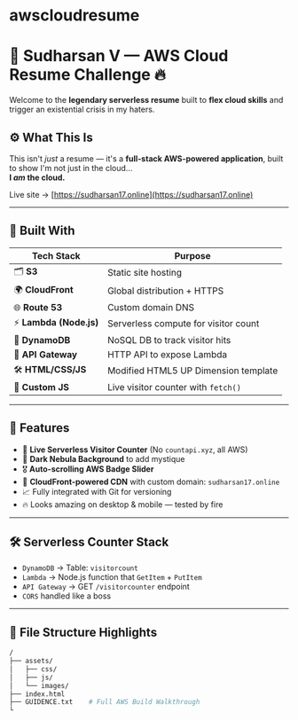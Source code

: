 # awscloudresume
# 🧠 Sudharsan V — AWS Cloud Resume Challenge 🔥

Welcome to the **legendary serverless resume** built to **flex cloud skills** and trigger an existential crisis in my haters.

## ⚙️ What This Is

This isn't *just* a resume — it's a **full-stack AWS-powered application**, built to show I'm not just in the cloud...  
**I *am* the cloud.**

Live site → [https://sudharsan17.online](https://sudharsan17.online)

---

## 🧩 Built With

| Tech Stack | Purpose |
|------------|---------|
| 🗂️ **S3** | Static site hosting |
| 🌍 **CloudFront** | Global distribution + HTTPS |
| 🌐 **Route 53** | Custom domain DNS |
| ⚡ **Lambda (Node.js)** | Serverless compute for visitor count |
| 🧬 **DynamoDB** | NoSQL DB to track visitor hits |
| 🚀 **API Gateway** | HTTP API to expose Lambda |
| 🛠️ **HTML/CSS/JS** | Modified HTML5 UP Dimension template |
| 🧪 **Custom JS** | Live visitor counter with `fetch()` |

---

## 🧠 Features

- 🚀 **Live Serverless Visitor Counter** (No `countapi.xyz`, all AWS)
- 🌌 **Dark Nebula Background** to add mystique
- 🎖️ **Auto-scrolling AWS Badge Slider**
- 🧊 **CloudFront-powered CDN** with custom domain: `sudharsan17.online`
- 📈 Fully integrated with Git for versioning
- 🔥 Looks amazing on desktop & mobile — tested by fire

---

## 🛠️ Serverless Counter Stack

- `DynamoDB` → Table: `visitorcount`  
- `Lambda` → Node.js function that `GetItem` + `PutItem`  
- `API Gateway` → GET `/visitorcounter` endpoint  
- `CORS` handled like a boss

---

## 📂 File Structure Highlights

```bash
/
├── assets/
│   ├── css/
│   ├── js/
│   └── images/
├── index.html
├── GUIDENCE.txt    # Full AWS Build Walkthrough
└
